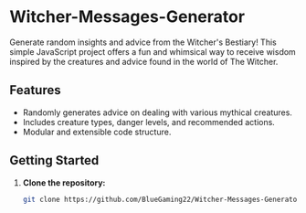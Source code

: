 # Witcher-Messages-Generator

Generate random insights and advice from the Witcher's Bestiary! This simple JavaScript project offers a fun and whimsical way to receive wisdom inspired by the creatures and advice found in the world of The Witcher.

## Features
- Randomly generates advice on dealing with various mythical creatures.
- Includes creature types, danger levels, and recommended actions.
- Modular and extensible code structure.

## Getting Started
1. **Clone the repository:**
   ```bash
   git clone https://github.com/BlueGaming22/Witcher-Messages-Generator.git

